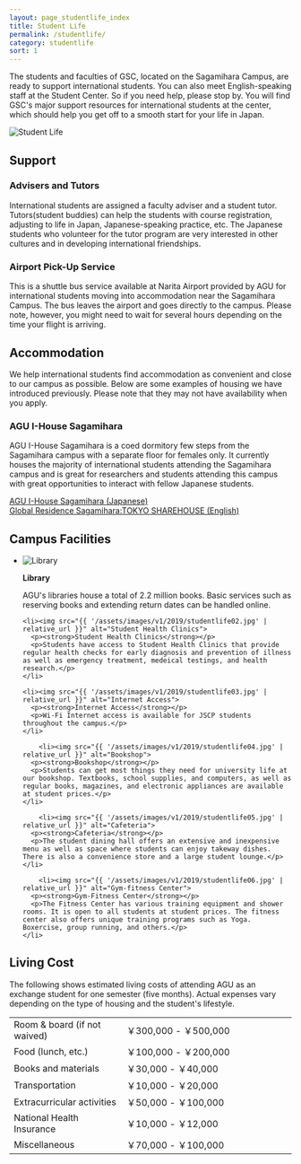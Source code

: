 ```yaml
---
layout: page_studentlife_index
title: Student Life
permalink: /studentlife/
category: studentlife
sort: 1
---
```


The students and faculties of GSC, located on the Sagamihara Campus, are ready to support international students. You can also meet English-speaking staff at the Student Center. So if you need help, please stop by. You will find GSC's major support resources for international students at the center, which should help you get off to a smooth start for your life in Japan.

<img src="{{ '/assets/images/v1/2019/studentlife07.jpg' | relative_url }}" alt="Student Life">

## Support
###  Advisers and Tutors
International students are assigned a faculty adviser and a student tutor. Tutors(student buddies) can help the students with course registration, adjusting to life in Japan, Japanese-speaking practice, etc. The Japanese students who volunteer for the tutor program are very interested in other cultures and in developing international friendships.

### Airport Pick-Up Service
This is a shuttle bus service available at Narita Airport provided by AGU for international students moving into accommodation near the Sagamihara Campus. The bus leaves the airport and goes directly to the campus. Please note, however, you might need to wait for several hours depending on the time your flight is arriving.


## Accommodation
We help international students find accommodation as convenient and close to our campus as possible. Below are some examples of housing we have introduced previously. Please note that they may not have availability when you apply.

### AGU I-House Sagamihara
AGU I-House Sagamihara is a coed dormitory few steps from the Sagamihara campus with a separate floor for females only. It currently houses the majority of international students attending the Sagamihara campus and is great for researchers and students attending this campus with great opportunities to interact with fellow Japanese students.

<a href="http://www.aoyama.ac.jp/life/health/dormitory/ihouse_sagamihara.html" target="_blank" class="pop">AGU I-House Sagamihara (Japanese)</a>  
<a href="https://tokyosharehouse.com/eng/house/detail/1960/" target="_blank" class="pop">Global Residence Sagamihara:TOKYO SHAREHOUSE (English)</a> 


## Campus Facilities

  <ul class="list-grid">
    <li><img src="{{ '/assets/images/v1/2019/studentlife01.jpg' | relative_url }}" alt="Library">
      <p><strong>Library</strong></p>
      <p>AGU's libraries house a total of 2.2 million books. Basic services such as reserving books and extending return dates can be handled online.</p>
    </li>
    
    <li><img src="{{ '/assets/images/v1/2019/studentlife02.jpg' | relative_url }}" alt="Student Health Clinics">
      <p><strong>Student Health Clinics</strong></p>
      <p>Students have access to Student Health Clinics that provide regular health checks for early diagnosis and prevention of illness as well as emergency treatment, medeical testings, and health research.</p>
    </li>
    
    <li><img src="{{ '/assets/images/v1/2019/studentlife03.jpg' | relative_url }}" alt="Internet Access">
      <p><strong>Internet Access</strong></p>
      <p>Wi-Fi Internet access is available for JSCP students throughout the campus.</p>
    </li>
    
        <li><img src="{{ '/assets/images/v1/2019/studentlife04.jpg' | relative_url }}" alt="Bookshop">
      <p><strong>Bookshop</strong></p>
      <p>Students can get most things they need for university life at our bookshop. Textbooks, school supplies, and computers, as well as regular books, magazines, and electronic appliances are available at student prices.</p>
    </li>
    
        <li><img src="{{ '/assets/images/v1/2019/studentlife05.jpg' | relative_url }}" alt="Cafeteria">
      <p><strong>Cafeteria</strong></p>
      <p>The student dining hall offers an extensive and inexpensive menu as well as space where students can enjoy takeway dishes. There is also a convenience store and a large student lounge.</p>
    </li>
    
        <li><img src="{{ '/assets/images/v1/2019/studentlife06.jpg' | relative_url }}" alt="Gym-fitness Center">
      <p><strong>Gym-Fitness Center</strong></p>
      <p>The Fitness Center has various training equipment and shower rooms. It is open to all students at student prices. The fitness center also offers unique training programs such as Yoga. Boxercise, group running, and others.</p>
    </li>
  </ul>

## Living Cost
The following shows estimated living costs of attending AGU as an exchange student for one semester (five months). Actual expenses vary depending on the type of housing and the student's lifestyle.

<table class="table01">
  <tbody>
    <tr>
      <td width="40%">Room & board (if not waived)</td>
      <td>￥300,000 - ￥500,000</td>
      </tr>
      <tr>
      <td>Food (lunch, etc.)</td>
      <td>￥100,000 - ￥200,000</td>
      </tr>
      <tr>
      <td>Books and materials</td>
      <td>￥30,000 - ￥40,000</td>
      </tr>
      <tr>
      <td>Transportation</td>
      <td>￥10,000 - ￥20,000</td>
      </tr>
      <tr>
      <td>Extracurricular activities</td>
      <td>￥50,000 - ￥100,000</td>
      </tr>
      <tr>
      <td>National Health Insurance</td>
      <td>￥10,000 - ￥12,000</td>
      </tr>
      <tr>
      <td>Miscellaneous</td>
      <td>￥70,000 - ￥100,000</td>
    </tr>
  </tbody>
</table>
